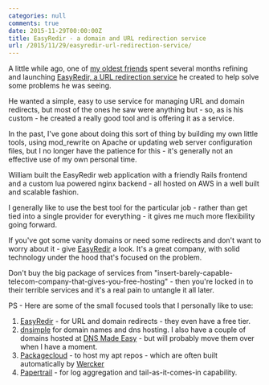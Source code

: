 ```yaml
---
categories: null
comments: true
date: 2015-11-29T00:00:00Z
title: EasyRedir - a domain and URL redirection service
url: /2015/11/29/easyredir-url-redirection-service/
---
```


A little while ago, one of [my oldest friends](https://twitter.com/wgrrrr) spent several months refining and launching [EasyRedir, a URL redirection service](https://www.easyredir.com/) he created to help solve some problems he was seeing.

He wanted a simple, easy to use service for managing URL and domain redirects, but most of the ones he saw were anything but - so, as is his custom - he created a really good tool and is offering it as a service.

In the past, I've gone about doing this sort of thing by building my own little tools, using mod\_rewrite on Apache or updating web server configuration files, but I no longer have the patience for this - it's generally not an effective use of my own personal time.

William built the EasyRedir web application with a friendly Rails frontend and a custom lua powered nginx backend - all hosted on AWS in a well built and scalable fashion.

I generally like to use the best tool for the particular job - rather than get tied into a single provider for everything - it gives me much more flexibility going forward.

If you've got some vanity domains or need some redirects and don't want to worry about it - give [EasyRedir](https://www.easyredir.com/) a look. It's a great company, with solid technology under the hood that's focused on the problem.

Don't buy the big package of services from "insert-barely-capable-telecom-company-that-gives-you-free-hosting" - then you're locked in to their terrible services and it's a real pain to untangle it all later.

PS - Here are some of the small focused tools that I personally like to use:

1. [EasyRedir](https://www.easyredir.com/) - for URL and domain redirects - they even have a free tier.
2. [dnsimple](https://dnsimple.com/) for domain names and dns hosting. I also have a couple of domains hosted at [DNS Made Easy](http://www.dnsmadeeasy.com/) - but will probably move them over when I have a moment.
3. [Packagecloud](https://packagecloud.io/) - to host my apt repos - which are often built automatically by [Wercker](http://wercker.com/)
4. [Papertrail](https://papertrailapp.com) - for log aggregation and tail-as-it-comes-in capability.
